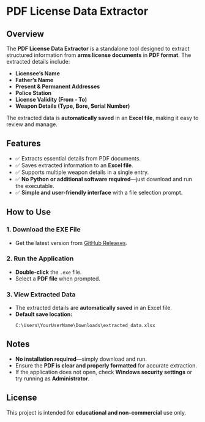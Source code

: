 # PDF License Data Extractor

## Overview
The **PDF License Data Extractor** is a standalone tool designed to extract structured information from **arms license documents** in **PDF format**. The extracted details include:

- **Licensee’s Name**
- **Father’s Name**
- **Present & Permanent Addresses**
- **Police Station**
- **License Validity (From - To)**
- **Weapon Details (Type, Bore, Serial Number)**

The extracted data is **automatically saved** in an **Excel file**, making it easy to review and manage.

## Features
- ✅ Extracts essential details from PDF documents.
- ✅ Saves extracted information to an **Excel file**.
- ✅ Supports multiple weapon details in a single entry.
- ✅ **No Python or additional software required**—just download and run the executable.
- ✅ **Simple and user-friendly interface** with a file selection prompt.

## How to Use

### 1. Download the EXE File
- Get the latest version from [GitHub Releases](https://github.com/your-repo/releases).

### 2. Run the Application
- **Double-click** the `.exe` file.
- Select a **PDF file** when prompted.

### 3. View Extracted Data
- The extracted details are **automatically saved** in an Excel file.
- **Default save location:**
  ```
  C:\Users\YourUserName\Downloads\extracted_data.xlsx
  ```


## Notes
- **No installation required**—simply download and run.
- Ensure the **PDF is clear and properly formatted** for accurate extraction.
- If the application does not open, check **Windows security settings** or try running as **Administrator**.

## License
This project is intended for **educational and non-commercial** use only.

